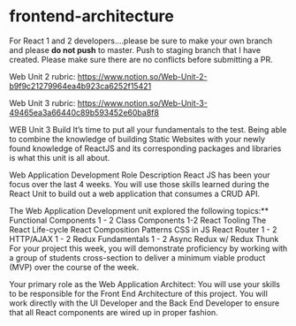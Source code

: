 # frontend-architecture
For React 1 and 2 developers....please be sure to make your own branch and please **do not push** to master. Push to staging branch that I have created. Please make sure there are no conflicts before submitting a PR.


Web Unit 2 rubric: https://www.notion.so/Web-Unit-2-b9f9c21279964ea4b923ca6252f15421

Web Unit 3 rubric: https://www.notion.so/Web-Unit-3-49465ea3a66440c89b593452e60ba8f8

WEB Unit 3 Build
It’s time to put all your fundamentals to the test. Being able to combine the knowledge of building Static Websites with your newly found knowledge of ReactJS and its corresponding packages and libraries is what this unit is all about.

Web Application Development Role Description
React JS has been your focus over the last 4 weeks. You will use those skills learned during the React Unit to build out a web application that consumes a CRUD API.

The Web Application Development unit explored the following topics:**
Functional Components 1 - 2
Class Components 1-2
React Tooling
The React Life-cycle
React Composition Patterns
CSS in JS
React Router 1 - 2
HTTP/AJAX 1 - 2
Redux Fundamentals 1 - 2
Async Redux w/ Redux Thunk
For your project this week, you will demonstrate proficiency by working with a group of students cross-section to deliver a minimum viable product (MVP) over the course of the week.

Your primary role as the Web Application Architect:
You will use your skills to be responsible for the Front End Architecture of this project. You will work directly with the UI Developer and the Back End Developer to ensure that all React components are wired up in proper fashion.
